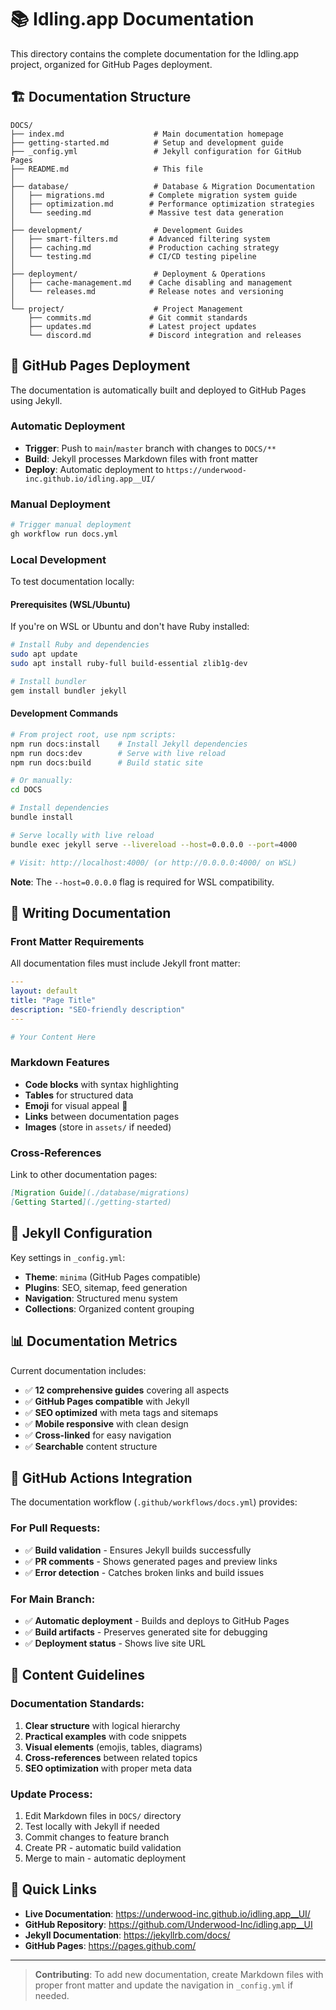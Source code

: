 # 📚 Idling.app Documentation

This directory contains the complete documentation for the Idling.app project, organized for GitHub Pages deployment.

## 🏗️ Documentation Structure

```
DOCS/
├── index.md                    # Main documentation homepage
├── getting-started.md          # Setup and development guide
├── _config.yml                 # Jekyll configuration for GitHub Pages
├── README.md                   # This file
│
├── database/                   # Database & Migration Documentation
│   ├── migrations.md          # Complete migration system guide
│   ├── optimization.md        # Performance optimization strategies
│   └── seeding.md             # Massive test data generation
│
├── development/                # Development Guides
│   ├── smart-filters.md       # Advanced filtering system
│   ├── caching.md             # Production caching strategy
│   └── testing.md             # CI/CD testing pipeline
│
├── deployment/                 # Deployment & Operations
│   ├── cache-management.md    # Cache disabling and management
│   └── releases.md            # Release notes and versioning
│
└── project/                    # Project Management
    ├── commits.md             # Git commit standards
    ├── updates.md             # Latest project updates
    └── discord.md             # Discord integration and releases
```

## 🚀 GitHub Pages Deployment

The documentation is automatically built and deployed to GitHub Pages using Jekyll.

### Automatic Deployment

- **Trigger**: Push to `main`/`master` branch with changes to `DOCS/**`
- **Build**: Jekyll processes Markdown files with front matter
- **Deploy**: Automatic deployment to `https://underwood-inc.github.io/idling.app__UI/`

### Manual Deployment

```bash
# Trigger manual deployment
gh workflow run docs.yml
```

### Local Development

To test documentation locally:

#### Prerequisites (WSL/Ubuntu)

If you're on WSL or Ubuntu and don't have Ruby installed:

```bash
# Install Ruby and dependencies
sudo apt update
sudo apt install ruby-full build-essential zlib1g-dev

# Install bundler
gem install bundler jekyll
```

#### Development Commands

```bash
# From project root, use npm scripts:
npm run docs:install    # Install Jekyll dependencies
npm run docs:dev        # Serve with live reload
npm run docs:build      # Build static site

# Or manually:
cd DOCS

# Install dependencies
bundle install

# Serve locally with live reload
bundle exec jekyll serve --livereload --host=0.0.0.0 --port=4000

# Visit: http://localhost:4000/ (or http://0.0.0.0:4000/ on WSL)
```

**Note**: The `--host=0.0.0.0` flag is required for WSL compatibility.

## 📝 Writing Documentation

### Front Matter Requirements

All documentation files must include Jekyll front matter:

```yaml
---
layout: default
title: "Page Title"
description: "SEO-friendly description"
---

# Your Content Here
```

### Markdown Features

- **Code blocks** with syntax highlighting
- **Tables** for structured data
- **Emoji** for visual appeal 🎉
- **Links** between documentation pages
- **Images** (store in `assets/` if needed)

### Cross-References

Link to other documentation pages:

```markdown
[Migration Guide](./database/migrations)
[Getting Started](./getting-started)
```

## 🔧 Jekyll Configuration

Key settings in `_config.yml`:

- **Theme**: `minima` (GitHub Pages compatible)
- **Plugins**: SEO, sitemap, feed generation
- **Navigation**: Structured menu system
- **Collections**: Organized content grouping

## 📊 Documentation Metrics

Current documentation includes:

- ✅ **12 comprehensive guides** covering all aspects
- ✅ **GitHub Pages compatible** with Jekyll
- ✅ **SEO optimized** with meta tags and sitemaps
- ✅ **Mobile responsive** with clean design
- ✅ **Cross-linked** for easy navigation
- ✅ **Searchable** content structure

## 🚀 GitHub Actions Integration

The documentation workflow (`.github/workflows/docs.yml`) provides:

### For Pull Requests:
- ✅ **Build validation** - Ensures Jekyll builds successfully
- ✅ **PR comments** - Shows generated pages and preview links
- ✅ **Error detection** - Catches broken links and build issues

### For Main Branch:
- ✅ **Automatic deployment** - Builds and deploys to GitHub Pages
- ✅ **Build artifacts** - Preserves generated site for debugging
- ✅ **Deployment status** - Shows live site URL

## 🎯 Content Guidelines

### Documentation Standards:
1. **Clear structure** with logical hierarchy
2. **Practical examples** with code snippets
3. **Visual elements** (emojis, tables, diagrams)
4. **Cross-references** between related topics
5. **SEO optimization** with proper meta data

### Update Process:
1. Edit Markdown files in `DOCS/` directory
2. Test locally with Jekyll if needed
3. Commit changes to feature branch
4. Create PR - automatic build validation
5. Merge to main - automatic deployment

## 🔗 Quick Links

- **Live Documentation**: https://underwood-inc.github.io/idling.app__UI/
- **GitHub Repository**: https://github.com/Underwood-Inc/idling.app__UI
- **Jekyll Documentation**: https://jekyllrb.com/docs/
- **GitHub Pages**: https://pages.github.com/

---

> **Contributing**: To add new documentation, create Markdown files with proper front matter and update the navigation in `_config.yml` if needed. 
